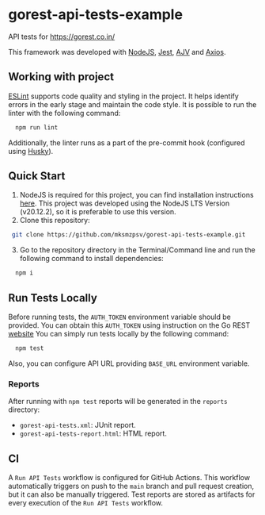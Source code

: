 # gorest-api-tests-example

API tests for https://gorest.co.in/

This framework was developed with [NodeJS](https://nodejs.org/en/), [Jest](https://jestjs.io/), [AJV](https://ajv.js.org/) and [Axios](https://axios-http.com/).

## Working with project

[ESLint](https://eslint.org/) supports code quality and styling in the project. It helps identify errors in the early stage and maintain the code style. It is possible to run the linter with the following command:
```sh
  npm run lint
```
Additionally, the linter runs as a part of the pre-commit hook (configured using [Husky](https://typicode.github.io/husky/)).

## Quick Start
1. NodeJS is required for this project, you can find installation instructions [here](https://nodejs.org/en/). This project was developed using the NodeJS LTS Version (v20.12.2), so it is preferable to use this version.
2. Clone this repository:
 ```sh
  git clone https://github.com/mksmzpsv/gorest-api-tests-example.git
```
3. Go to the repository directory in the Terminal/Command line and run the following command to install dependencies:
```sh
  npm i
```

## Run Tests Locally
Before running tests, the `AUTH_TOKEN` environment variable should be provided.
You can obtain this `AUTH_TOKEN` using instruction on the Go REST [website](https://gorest.co.in/)
You can simply run tests locally by the following command:
```sh
  npm test
```
Also, you can configure API URL providing `BASE_URL` environment variable.

### Reports
After running with `npm test` reports will be generated in the `reports` directory:
-   `gorest-api-tests.xml`: JUnit report.
-   `gorest-api-tests-report.html`: HTML report.

## CI
A `Run API Tests` workflow is configured for GitHub Actions.
This workflow automatically triggers on push to the `main` branch and pull request creation, but it can also be manually triggered.
Test reports are stored as artifacts for every execution of the `Run API Tests` workflow.
